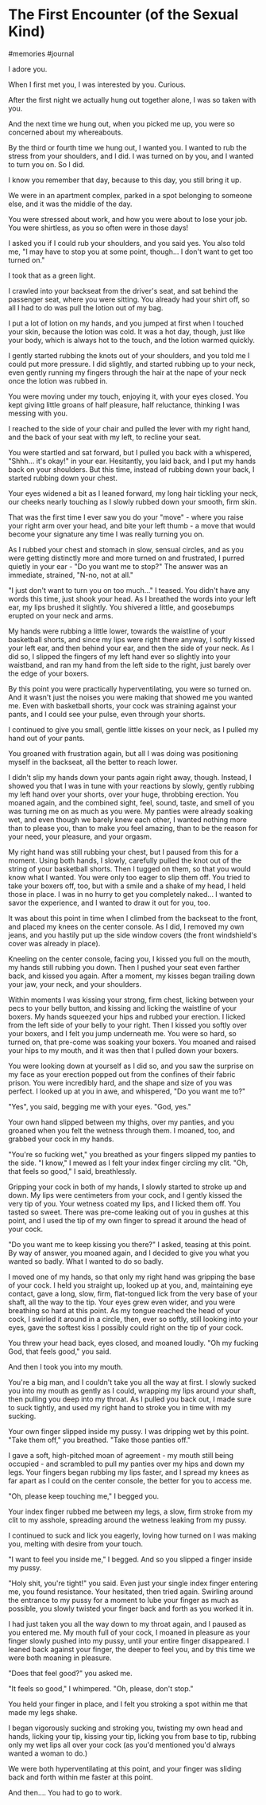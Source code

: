 # The First Encounter (of the Sexual Kind)
#memories #journal 

I adore you.

When I first met you, I was interested by you. Curious. 

After the first night we actually hung out together alone, I was so taken with you.

And the next time we hung out, when you picked me up, you were so concerned about my whereabouts. 

By the third or fourth time we hung out, I wanted you. I wanted to rub the stress from your shoulders, and I did. I was turned on by you, and I wanted to turn you on. So I did.

I know you remember that day, because to this day, you still bring it up.

We were in an apartment complex, parked in a spot belonging to someone else, and it was the middle of the day. 

You were stressed about work, and how you were about to lose your job. You were shirtless, as you so often were in those days!

I asked you if I could rub your shoulders, and you said yes. You also told me, "I may have to stop you at some point, though... I don't want to get too turned on."

I took that as a green light.

I crawled into your backseat from the driver's seat, and sat behind the passenger seat, where you were sitting. You already had your shirt off, so all I had to do was pull the lotion out of my bag.

I put a lot of lotion on my hands, and you jumped at first when I touched your skin, because the lotion was cold. It was a hot day, though, just like your body, which is always hot to the touch, and the lotion warmed quickly. 

I gently started rubbing the knots out of your shoulders, and you told me I could put more pressure. I did slightly, and started rubbing up to your neck, even gently running my fingers through the hair at the nape of your neck once the lotion was rubbed in.

You were moving under my touch, enjoying it, with your eyes closed. You kept giving little groans of half pleasure, half reluctance, thinking I was messing with you. 

I reached to the side of your chair and pulled the lever with my right hand, and the back of your seat with my left, to recline your seat.

You were startled and sat forward, but I pulled you back with a whispered, "Shhh... it's okay!" in your ear. Hesitantly, you laid back, and I put my hands back on your shoulders. But this time, instead of rubbing down your back, I started rubbing down your chest.

Your eyes widened a bit as I leaned forward, my long hair tickling your neck, our cheeks nearly touching as I slowly rubbed down your smooth, firm skin. 

That was the first time I ever saw you do your "move" - where you raise your right arm over your head, and bite your left thumb - a move that would become your signature any time I was really turning you on. 

As I rubbed your chest and stomach in slow, sensual circles, and as you were getting distinctly more and more turned on and frustrated, I purred quietly in your ear - "Do you want me to stop?" The answer was an immediate, strained, "N-no, not at all." 

"I just don't want to turn you on too much..." I teased. You didn't have any words this time, just shook your head. As I breathed the words into your left ear, my lips brushed it slightly. You shivered a little, and  goosebumps erupted on your neck and arms. 

My hands were rubbing a little lower, towards the waistline of your basketball shorts, and since my lips were right there anyway, I softly kissed your left ear, and then behind your ear, and then the side of your neck. As I did so, I slipped the fingers of my left hand ever so slightly into your waistband, and ran my hand from the left side to the right, just barely over the edge of your boxers. 

By this point you were practically hyperventilating, you were so turned on. And it wasn't just the noises you were making that showed me you wanted me. Even with basketball shorts, your cock was straining against your pants, and I could see your pulse, even through your shorts.

I continued to give you small, gentle little kisses on your neck, as I pulled my hand out of your pants.

You groaned with frustration again, but all I was doing was positioning myself in the backseat, all the better to reach lower. 

I didn't slip my hands down your pants again right away, though. Instead, I showed you that I was in tune with your reactions by slowly, gently rubbing my left hand over your shorts, over your huge, throbbing erection. You moaned again, and the combined sight, feel, sound, taste, and smell of you was turning me on as much as you were. My panties were already soaking wet, and even though we barely knew each other, I wanted nothing more than to please you, than to make you feel amazing, than to be the reason for your need, your pleasure, and your orgasm.

My right hand was still rubbing your chest, but I paused from this for a moment. Using both hands, I slowly, carefully pulled the knot out of the string of your basketball shorts. Then I tugged on them, so that you would know what I wanted. You were only too eager to slip them off. You tried to take your boxers off, too, but with a smile and a shake of my head, I held those in place. I was in no hurry to get you completely naked... I wanted to savor the experience, and I wanted to draw it out for you, too.

It was about this point in time when I climbed from the backseat to the front, and placed my knees on the center console. As I did, I removed my own jeans, and you hastily put up the side window covers (the front windshield's cover was already in place).

Kneeling on the center console, facing you, I kissed you full on the mouth, my hands still rubbing you down. Then I pushed your seat even farther back, and kissed you again. After a moment, my kisses began trailing down your jaw, your neck, and your shoulders.

Within moments I was kissing your strong, firm chest, licking between your pecs to your belly button, and kissing and licking the waistline of your boxers. My hands squeezed your hips and rubbed your erection. I licked from the left side of your belly to your right. Then I kissed you softly over your boxers, and I felt you jump underneath me. You were so hard, so turned on, that pre-come was soaking your boxers. You moaned and raised your hips to my mouth, and it was then that I pulled down your boxers.

You were looking down at yourself as I did so, and you saw the surprise on my face as your erection popped out from the confines of their fabric prison. You were incredibly hard, and the shape and size of you was perfect. I looked up at you in awe, and whispered, "Do you want me to?"

"Yes", you said, begging me with your eyes. "God, yes."

Your own hand slipped between my thighs, over my panties, and you groaned when you felt the wetness through them. I moaned, too, and grabbed your cock in my hands. 

"You're so fucking wet," you breathed as your fingers slipped my panties to the side. "I know," I mewed as I felt your index finger circling my clit. "Oh, that feels so good," I said, breathlessly. 

Gripping your cock in both of my hands, I slowly started to stroke up and down. My lips were centimeters from your cock, and I gently kissed the very tip of you. Your wetness coated my lips, and I licked them off. You tasted so sweet. There was pre-come leaking out of you in gushes at this point, and I used the tip of my own finger to spread it around the head of your cock. 

"Do you want me to keep kissing you there?" I asked, teasing at this point. By way of answer, you moaned again, and I decided to give you what you wanted so badly. What I wanted to do so badly.

I moved one of my hands, so that only my right hand was gripping the base of your cock. I held you straight up, looked up at you, and, maintaining eye contact, gave a long, slow, firm, flat-tongued lick from the very base of your shaft, all the way to the tip. Your eyes grew even wider, and you were breathing so hard at this point. As my tongue reached the head of your cock, I swirled it around in a circle, then, ever so softly, still looking into your eyes, gave the softest kiss I possibly could right on the tip of your cock.

You threw your head back, eyes closed, and moaned loudly. "Oh my fucking God, that feels good," you said.

And then I took you into my mouth. 

You're a big man, and I couldn't take you all the way at first. I slowly sucked you into my mouth as gently as I could, wrapping my lips around your shaft, then pulling you deep into my throat. As I pulled you back out, I made sure to suck tightly, and used my right hand to stroke you in time with my sucking.

Your own finger slipped inside my pussy. I was dripping wet by this point. "Take them off," you breathed. "Take those panties off." 

I gave a soft, high-pitched moan of agreement - my mouth still being occupied - and scrambled to pull my panties over my hips and down my legs. Your fingers began rubbing my lips faster, and I spread my knees as far apart as I could on the center console, the better for you to access me.

"Oh, please keep touching me," I begged you.

Your index finger rubbed me between my legs, a slow, firm stroke from my clit to my asshole, spreading around the wetness leaking from my pussy. 

I continued to suck and lick you eagerly, loving how turned on I was making you, melting with desire from your touch.

"I want to feel you inside me," I begged. And so you slipped a finger inside my pussy.

"Holy shit, you're tight!" you said. Even just your single index finger entering me, you found resistance. Your hesitated, then tried again. Swirling around the entrance to my pussy for a moment to lube your finger as much as possible, you slowly twisted your finger back and forth as you worked it in.

I had just taken you all the way down to my throat again, and I paused as you entered me. My mouth full of your cock, I moaned in pleasure as your finger slowly pushed into my pussy, until your entire finger disappeared. I leaned back against your finger, the deeper to feel you, and by this time we were both moaning in pleasure.

"Does that feel good?" you asked me.

"It feels so good," I whimpered. "Oh, please, don't stop."

You held your finger in place, and I felt you stroking a spot within me that made my legs shake.

I began vigorously sucking and stroking you, twisting my own head and hands, licking your tip, kissing your tip, licking you from base to tip, rubbing only my wet lips all over your cock (as you'd mentioned you'd always wanted a woman to do.) 

We were both hyperventilating at this point, and your finger was sliding back and forth within me faster at this point.

And then.... You had to go to work.